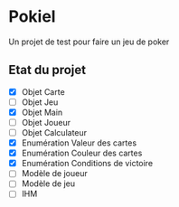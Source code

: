 # Pokiel
Un projet de test pour faire un jeu de poker

## Etat du projet
- [x] Objet Carte
- [ ] Objet Jeu
- [x] Objet Main
- [ ] Objet Joueur
- [ ] Objet Calculateur
- [x] Enumération Valeur des cartes
- [x] Enumération Couleur des cartes
- [x] Enumération Conditions de victoire
- [ ] Modèle de joueur
- [ ] Modèle de jeu
- [ ] IHM
